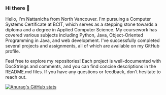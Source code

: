 ### Hi there 👋
Hello, I'm Nattanicha from North Vancouver. I'm pursuing a Computer Systems Certificate at BCIT, which serves as a stepping stone towards a diploma and a degree in Applied Computer Science. My coursework has covered various subjects including Python, Java, Object-Oriented Programming in Java, and web development. I've successfully completed several projects and assignments, all of which are available on my GitHub profile.

Feel free to explore my repositories! Each project is well-documented with DocStrings and comments, and you can find concise descriptions in the README.md files. If you have any questions or feedback, don't hesitate to reach out.

[![Anurag's GitHub stats](https://github-readme-stats.vercel.app/api?username=NichapraeNiw)](https://github.com/anuraghazra/github-readme-stats)
